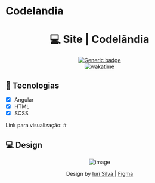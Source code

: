 # Codelandia

<div align="center">

  # 💻 Site | Codelândia
  [![Generic badge](https://img.shields.io/badge/Made%20by-Lucas%20Pascoal-purple.svg)](https://shields.io/)  
  [![wakatime](https://wakatime.com/badge/user/ae0cdf89-1fb6-4933-9a13-aed46d581a32/project/14fa67d6-da5d-47ee-a98e-2165a1408b50.svg)](https://wakatime.com/badge/user/ae0cdf89-1fb6-4933-9a13-aed46d581a32/project/14fa67d6-da5d-47ee-a98e-2165a1408b50)
  
</div>

## :rocket: Tecnologias
- [x] Angular
- [x] HTML
- [x] SCSS

Link para visualização: #

## :computer: Design
<div align="center">
  
  ![image](https://user-images.githubusercontent.com/66574231/158481502-9b775932-f657-43eb-b8b2-08705be93584.png)

  Design by <a href="https://github.com/iuricode"> Iuri Silva </a> | <a href="https://www.figma.com/file/Yb9IBH56g7T1hdIyZ3BMNO/Desafios---Codel%C3%A2ndia?node-id=70013%3A760"> Figma </a>
</div>
